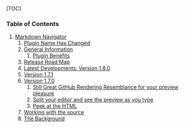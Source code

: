 [TOC]


[TOC levels=3]: ### "Table of Contents"
### Table of Contents
1. [Markdown Navigator](#markdown-navigator)
    1. [Plugin Name Has Changed](#plugin-name-has-changed)
    2. [General Information](#general-information)
        1. [Plugin Benefits](#plugin-benefits)
    3. [Release Road Map](#release-road-map)
    4. [Latest Developments: Version 1.8.0](#latest-developments-version-180)
    5. [Version 1.7.1](#version-171)
    6. [Version 1.7.0](#version-170)
        1. [Still Great GitHub Rendering Resemblance for your preview pleasure](#still-great-github-rendering-resemblance-for-your-preview-pleasure)
        2. [Split your editor and see the preview as you type](#split-your-editor-and-see-the-preview-as-you-type)
        3. [Peek at the HTML](#peek-at-the-html)
    7. [Working with the source](#working-with-the-source)
    8. [The Background](#the-background)

